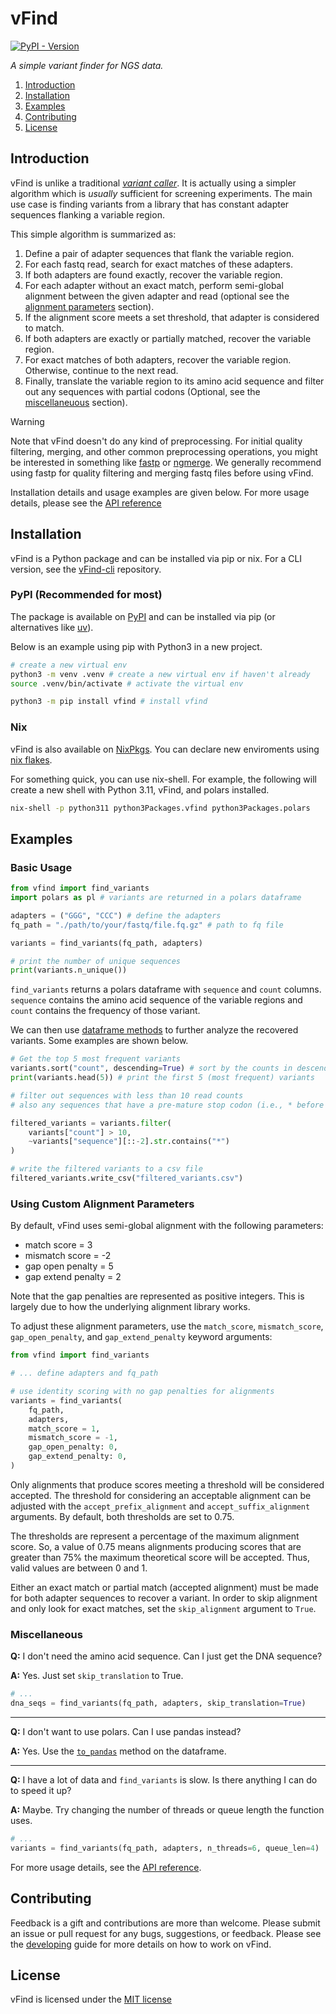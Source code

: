 # vFind

[![PyPI - Version](https://img.shields.io/pypi/v/vfind)](https://pypi.org/project/vfind/)

*A simple variant finder for NGS data.*

1. [Introduction](#introduction)
2. [Installation](#installation)
3. [Examples](#examples)
4. [Contributing](#contributing)
5. [License](#license)

## Introduction

vFind is unlike a traditional [*variant caller*](https://gencore.bio.nyu.edu/variant-calling-pipeline-gatk4/).
It is actually using a simpler algorithm which is *usually* sufficient for 
screening experiments. The main use case is finding variants from a library that
has constant adapter sequences flanking a variable region.

This simple algorithm is summarized as:

1. Define a pair of adapter sequences that flank the variable region.
2. For each fastq read, search for exact matches of these adapters.
3. If both adapters are found exactly, recover the variable region.
4. For each adapter without an exact match, perform semi-global alignment between the given adapter and read (optional see the [alignment parameters](#using-custom-alignment-parameters) section).
5. If the alignment score meets a set threshold, that adapter is considered to match.
6. If both adapters are exactly or partially matched, recover the variable region.
7. For exact matches of both adapters, recover the variable region. Otherwise, continue to the next read.
8. Finally, translate the variable region to its amino acid sequence and filter out any sequences with partial codons (Optional, see the [miscellaneuous](#miscellaneuous) section).

> [!WARNING]
> Note that vFind doesn't do any kind of preprocessing. For initial quality
> filtering, merging, and other common preprocessing operations, you might be
> interested in something like [fastp](https://github.com/OpenGene/fastp) or
> [ngmerge](https://github.com/jsh58/NGmerge). We generally recommend using
> fastp for quality filtering and merging fastq files before using vFind.

Installation details and usage examples are given below. For more usage details,
please see the [API reference](docs/api-reference.md)

## Installation

vFind is a Python package and can be installed via pip or nix. For a CLI version,
see the [vFind-cli](https://github.com/nsbuitrago/vfind-cli) repository.

### PyPI (Recommended for most)

The package is available on [PyPI](https://pypi.org/project/vfind) and can be installed via pip (or alternatives like
[uv](https://github.com/astral-sh/uv)).

Below is an example using pip with Python3 in a new project.

```bash
# create a new virtual env
python3 -m venv .venv # create a new virtual env if haven't already
source .venv/bin/activate # activate the virtual env

python3 -m pip install vfind # install vfind
```

### Nix

vFind is also available on [NixPkgs](https://search.nixos.org/packages?). You can declare new
enviroments using [nix flakes](https://wiki.nixos.org/wiki/Flakes).

For something quick, you can use nix-shell. For example, the following will
create a new shell with Python 3.11, vFind, and polars installed.

```bash
nix-shell -p python311 python3Packages.vfind python3Packages.polars
```

## Examples

### Basic Usage

```python
from vfind import find_variants
import polars as pl # variants are returned in a polars dataframe

adapters = ("GGG", "CCC") # define the adapters
fq_path = "./path/to/your/fastq/file.fq.gz" # path to fq file

variants = find_variants(fq_path, adapters)

# print the number of unique sequences 
print(variants.n_unique())
```

`find_variants` returns a polars dataframe with `sequence` and `count` columns.
`sequence` contains the amino acid sequence of the variable regions and
`count` contains the frequency of those variant.

We can then use [dataframe methods](https://docs.pola.rs/py-polars/html/reference/dataframe/index.html) 
to further analyze the recovered variants. Some examples are shown below.

```python
# Get the top 5 most frequent variants
variants.sort("count", descending=True) # sort by the counts in descending order
print(variants.head(5)) # print the first 5 (most frequent) variants

# filter out sequences with less than 10 read counts
# also any sequences that have a pre-mature stop codon (i.e., * before the last residue)

filtered_variants = variants.filter(
    variants["count"] > 10,
    ~variants["sequence"][::-2].str.contains("*")
)

# write the filtered variants to a csv file
filtered_variants.write_csv("filtered_variants.csv")
```

### Using Custom Alignment Parameters

By default, vFind uses semi-global alignment with the following parameters:

- match score = 3
- mismatch score = -2
- gap open penalty = 5
- gap extend penalty = 2

Note that the gap penalties are represented as positive integers. This is largely due to how the underlying
alignment library works.

To adjust these alignment parameters, use the `match_score`, `mismatch_score`,
`gap_open_penalty`, and `gap_extend_penalty` keyword arguments:

```python
from vfind import find_variants

# ... define adapters and fq_path

# use identity scoring with no gap penalties for alignments
variants = find_variants(
    fq_path,
    adapters,
    match_score = 1,
    mismatch_score = -1,
    gap_open_penalty: 0,
    gap_extend_penalty: 0,
)
```

Only alignments that produce scores meeting a threshold will be considered accepted. 
The threshold for considering an acceptable alignment can be adjusted with the
`accept_prefix_alignment` and `accept_suffix_alignment` arguments. By default,
both thresholds are set to 0.75.

The thresholds are represent a percentage of the maximum alignment score. So, a value of 0.75
means alignments producing scores that are greater than 75% the maximum theoretical score
will be accepted. Thus, valid values are between 0 and 1.

Either an exact match or partial match (accepted alignment) must be made for both adapter sequences to recover a variant. 
In order to skip alignment and only look for exact matches, set the `skip_alignment` argument to `True`.

### Miscellaneous

**Q:** I don't need the amino acid sequence. Can I just get the DNA sequence?

**A:** Yes. Just set `skip_translation` to True.

```python
# ...
dna_seqs = find_variants(fq_path, adapters, skip_translation=True)
```

---

**Q:** I don't want to use polars. Can I use pandas instead?

**A:** Yes. Use the [`to_pandas`](https://docs.pola.rs/py-polars/html/reference/dataframe/api/polars.DataFrame.to_pandas.html#polars.DataFrame.to_pandas) method on the dataframe.

---

**Q:** I have a lot of data and `find_variants` is slow. Is there anything I can do to speed it up?

**A:** Maybe. Try changing the number of threads or queue length the function uses.

```python
# ...
variants = find_variants(fq_path, adapters, n_threads=6, queue_len=4)
```

For more usage details, see the [API reference](docs/api-reference.md).

## Contributing

Feedback is a gift and contributions are more than welcome. Please submit an
issue or pull request for any bugs, suggestions, or feedback. Please see the 
[developing](docs/developing) guide for more details on how to work on vFind.

## License

vFind is licensed under the [MIT license](LICENSE)

